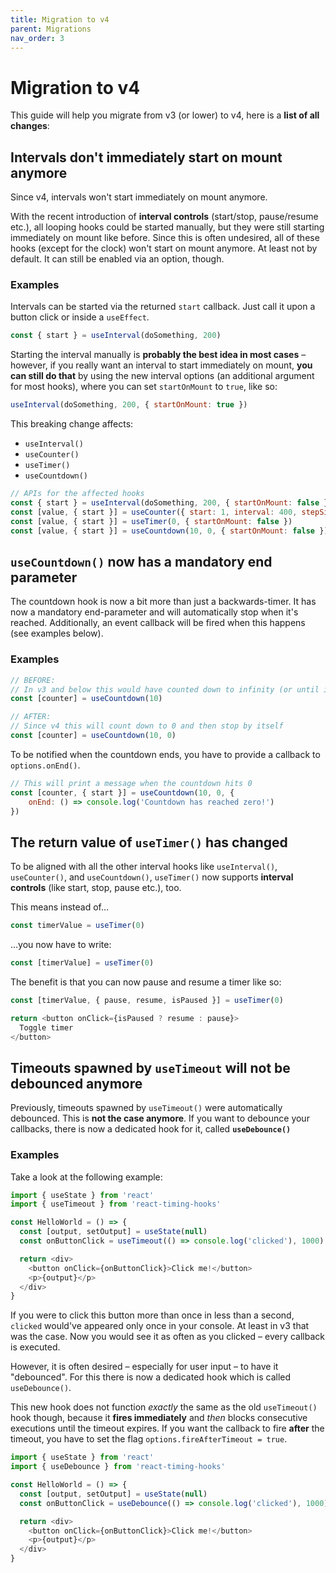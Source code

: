 ```yaml
---
title: Migration to v4
parent: Migrations
nav_order: 3
---
```


# Migration to v4

This guide will help you migrate from v3 (or lower) to v4, here is a **list of all changes**:

## Intervals don't immediately start on mount anymore

Since v4, intervals won't start immediately on mount anymore.

With the recent introduction of **interval controls** (start/stop, pause/resume etc.),
all looping hooks could be started manually, but they were still starting immediately on
mount like before. Since this is often undesired, all of these hooks (except for the clock)
won't start on mount anymore. At least not by default. It can still be enabled via an option, though.

### Examples

Intervals can be started via the returned `start` callback.
Just call it upon a button click or inside a `useEffect`.

```javascript
const { start } = useInterval(doSomething, 200)
```

Starting the interval manually is **probably the best idea in most cases** –
however, if you really want an interval to start immediately on mount, **you can still do that** by using the new interval options (an additional argument for most hooks), where you can set `startOnMount` to `true`, like so:

```javascript
useInterval(doSomething, 200, { startOnMount: true })
```

This breaking change affects:

- `useInterval()`
- `useCounter()`
- `useTimer()`
- `useCountdown()`

```javascript
// APIs for the affected hooks
const { start } = useInterval(doSomething, 200, { startOnMount: false })
const [value, { start }] = useCounter({ start: 1, interval: 400, stepSize: 2, startOnMount: false })
const [value, { start }] = useTimer(0, { startOnMount: false })
const [value, { start }] = useCountdown(10, 0, { startOnMount: false })
```

## `useCountdown()` now has a mandatory end parameter

The countdown hook is now a bit more than just a backwards-timer. It has now a
mandatory end-parameter and will automatically stop when it's reached. 
Additionally, an event callback will be fired when this happens (see examples below).

### Examples

```javascript
// BEFORE:
// In v3 and below this would have counted down to infinity (or until it's manually stopped)
const [counter] = useCountdown(10)

// AFTER:
// Since v4 this will count down to 0 and then stop by itself
const [counter] = useCountdown(10, 0)
```

To be notified when the countdown ends, you have to provide a callback to `options.onEnd()`.

```javascript
// This will print a message when the countdown hits 0
const [counter, { start }] = useCountdown(10, 0, { 
    onEnd: () => console.log('Countdown has reached zero!')
})
```

## The return value of `useTimer()` has changed

To be aligned with all the other interval hooks like `useInterval()`, `useCounter()`, and `useCountdown()`,
`useTimer()` now supports **interval controls** (like start, stop, pause etc.), too.

This means instead of…

```javascript
const timerValue = useTimer(0)
```

…you now have to write:

```javascript
const [timerValue] = useTimer(0)
```

The benefit is that you can now pause and resume a timer like so:

```javascript
const [timerValue, { pause, resume, isPaused }] = useTimer(0)

return <button onClick={isPaused ? resume : pause}>
  Toggle timer
</button>
```

## Timeouts spawned by `useTimeout` will not be debounced anymore

Previously, timeouts spawned by `useTimeout()` were automatically debounced.
This is **not the case anymore**. If you want to debounce your callbacks, there is now 
a dedicated hook for it, called **`useDebounce()`**

### Examples

Take a look at the following example:

```javascript
import { useState } from 'react'
import { useTimeout } from 'react-timing-hooks'

const HelloWorld = () => {
  const [output, setOutput] = useState(null)
  const onButtonClick = useTimeout(() => console.log('clicked'), 1000)

  return <div>
    <button onClick={onButtonClick}>Click me!</button>
    <p>{output}</p>
  </div>
}
```

If you were to click this button more than once in less than a second, `clicked` would've appeared only once in your console.
At least in v3 that was the case. Now you would see it as often as you clicked – every callback is executed.

However, it is often desired – especially for user input – to have it "debounced". For this there is now
a dedicated hook which is called `useDebounce()`.

This new hook does not function _exactly_ the same as the old `useTimeout()` hook though, because it **fires immediately** 
and _then_ blocks consecutive executions until the timeout expires. If you want the callback to fire **after** the timeout,
you have to set the flag `options.fireAfterTimeout = true`.

```javascript
import { useState } from 'react'
import { useDebounce } from 'react-timing-hooks'

const HelloWorld = () => {
  const [output, setOutput] = useState(null)
  const onButtonClick = useDebounce(() => console.log('clicked'), 1000)

  return <div>
    <button onClick={onButtonClick}>Click me!</button>
    <p>{output}</p>
  </div>
}
```
